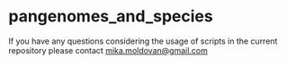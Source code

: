 # pangenomes_and_species

If you have any questions considering the usage of scripts in the current repository please contact mika.moldovan@gmail.com
